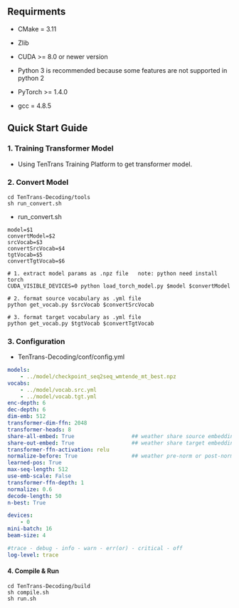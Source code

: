 ## Requirments

- CMake = 3.11

- Zlib

- CUDA >= 8.0 or newer version

- Python 3 is recommended because some features are not supported in python 2

- PyTorch >= 1.4.0

- gcc = 4.8.5

  

## Quick Start Guide

### 1. Training Transformer Model

- Using TenTrans Training Platform to get transformer model.

### 2. Convert Model

```shell
cd TenTrans-Decoding/tools
sh run_convert.sh
```

- run_convert.sh

```shell
model=$1
convertModel=$2
srcVocab=$3
convertSrcVocab=$4
tgtVocab=$5
convertTgtVocab=$6

# 1. extract model params as .npz file   note: python need install torch
CUDA_VISIBLE_DEVICES=0 python load_torch_model.py $model $convertModel

# 2. format source vocabulary as .yml file
python get_vocab.py $srcVocab $convertSrcVocab

# 3. format target vocabulary as .yml file
python get_vocab.py $tgtVocab $convertTgtVocab
```

### 3. Configuration

- TenTrans-Decoding/conf/config.yml

```yaml
models:
    - ../model/checkpoint_seq2seq_wmtende_mt_best.npz
vocabs:
    - ../model/vocab.src.yml
    - ../model/vocab.tgt.yml
enc-depth: 6
dec-depth: 6
dim-emb: 512
transformer-dim-ffn: 2048
transformer-heads: 8
share-all-embed: True                  ## weather share source embedding and target embedding
share-out-embed: True                  ## weather share target embedding and projrct embedding
transformer-ffn-activation: relu
normalize-before: True                 ## weather pre-norm or post-norm
learned-pos: True
max-seq-length: 512
use-emb-scale: False
transformer-ffn-depth: 1
normalize: 0.6
decode-length: 50
n-best: True

devices:
    - 0
mini-batch: 16
beam-size: 4

#trace - debug - info - warn - err(or) - critical - off
log-level: trace
```

#### 4. Compile & Run

```shell
cd TenTrans-Decoding/build
sh compile.sh
sh run.sh
```










